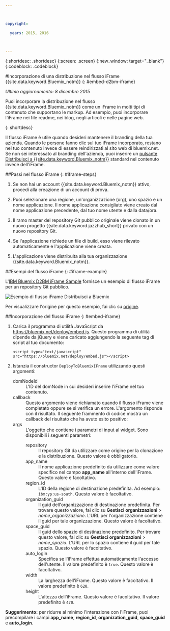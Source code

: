 ```yaml
---

 

copyright:

  years: 2015, 2016

 

---
```


{:shortdesc: .shortdesc}
{:screen: .screen}
{:new_window: target="_blank"}
{:codeblock: .codeblock}

#Incorporazione di una distribuzione nel flusso iFrame {{site.data.keyword.Bluemix_notm}} {: #embed-d2bm-iframe} 

*Ultimo aggiornamento: 8 dicembre 2015* 

Puoi incorporare la distribuzione nel flusso {{site.data.keyword.Bluemix_notm}} come
un iFrame in molti tipi di contenuto che supportano le markup. Ad esempio, puoi incorporare l'iFrame nei file readme, nei blog, negli articoli e nelle pagine web. 

{: shortdesc} 

Il flusso iFrame è utile quando desideri mantenere il branding della tua azienda. Quando le persone fanno clic sul tuo iFrame incorporato, restano nel
tuo contenuto invece di essere reindirizzati al sito web di bluemix.net. Se non sei interessato al branding dell'azienda, puoi inserire un [pulsante Distribuisci a {{site.data.keyword.Bluemix_notm}}](../develop/deploy_button.html) standard nel contenuto invece dell'iFrame. 

##Passi nel flusso iFrame {: #iframe-steps} 

1. Se non hai un account {{site.data.keyword.Bluemix_notm}} attivo,
procedi alla creazione di un account di prova. 

2. Puoi selezionare una regione, un'organizzazione (org), uno spazio e un nome applicazione. Il nome applicazione consigliato viene creato dal nome applicazione precedente, dal tuo nome utente e dalla data/ora. 

3. Il ramo master del repository Git pubblico originale viene clonato in un nuovo progetto {{site.data.keyword.jazzhub_short}} privato con un nuovo repository Git. 

4. Se l'applicazione richiede un file di build, esso viene rilevato automaticamente e l'applicazione viene creata. 

5. L'applicazione viene distribuita alla tua organizzazione {{site.data.keyword.Bluemix_notm}}. 

##Esempi del flusso iFrame {: #iframe-example} 

<p>
L'<a class="xref" href="http://d2bm-iframe-sample.ng.bluemix.net/" target="_blank" title="(Si apre in una nuova scheda o finestra)">IBM
Bluemix D2BM iFrame Sample</a> fornisce un esempio di flusso iFrame
per un repository Git pubblico.<div class="image"><img class="image" src="images/d2bm_iframe_sample2.png" alt="Esempio di flusso iFrame Distribuisci a Bluemix" /></div>
</p> 

<p>
Per visualizzare l'origine per questo esempio, fai clic su <a class="xref" href="https://hub.jazz.net/project/idsorg/d2bm-iframe-sample/overview" target="_blank" title="(Si apre in una nuova scheda o finestra)">origine</a>.
</p>

##Incorporazione del flusso iFrame {: #embed-iframe}  

<ol>
<li>Carica il programma di utilità JavaScript da <a href="https://bluemix.net/deploy/embed.js" target="_blank">https://bluemix.net/deploy/embed.js</a>. Questo programma di utilità dipende da jQuery e viene caricato aggiungendo la seguente tag di script al tuo documento: 
<pre class="pre">
<code>&lt;script type="text/javascript" src="https://bluemix.net/deploy/embed.js"&gt;&lt;/script&gt;</code>
</pre>
</li>
<li> Istanzia il constructor <code>DeployToBluemixIFrame</code> utilizzando questi argomenti:

<dl class="parml">
<dt class="pt dlterm">domNodeId</dt>
<dd class="pd">L'ID del domNode in cui desideri inserire l'iFrame nel tuo contenuto.</dd>

<dt class="pt dlterm">callback</dt>
<dd class="pd">Questo argomento viene richiamato quando il flusso iFrame viene completato oppure
se si verifica un errore. L'argomento risponde con il risultato. Il seguente frammento di
codice mostra un callback del risultato che ha avuto esito positivo:</dd>

<dt class="pt dlterm">args</dt>
<dd class="pd">L'oggetto che contiene i parametri di input al widget. Sono disponibili i seguenti parametri:

<dl class="parml">

<dt class="pt dlterm">repository</dt>
<dd class="pd">Il repository Git da utilizzare come origine per la clonazione e la distribuzione. Questo valore è obbligatorio.</dd>
	
<dt class="pt dlterm">app_name</dt>
<dd class="pd">Il nome applicazione predefinito da utilizzare come valore specifico nel campo <strong>app_name</strong> all'interno
dell'iFrame. Questo valore è facoltativo.</dd>
	
    
<dt class="pt dlterm">region_id</dt>
<dd class="pd">L'ID della regione di destinazione predefinita. Ad esempio: <code>ibm:yp:us-south</code>. Questo valore è facoltativo.</dd>
	
<dt class="pt dlterm">organization_guid</dt>
<dd class="pd">Il guid dell'organizzazione di destinazione predefinita. Per trovare questo valore, fai clic su <strong>Gestisci organizzazioni</strong> > <i>nome_organizzazione</i>. L'URL per l'organizzazione
contiene il guid per tale organizzazione. Questo valore è facoltativo.</dd>
	
<dt class="pt dlterm">space_guid</dt>
<dd class="pd">Il guid dello spazio di destinazione predefinito. Per trovare questo valore, fai clic su <strong>Gestisci organizzazioni</strong> > <i>nome_spazio</i>. L'URL per lo spazio
contiene il guid per tale spazio. Questo valore è facoltativo.</dd>
	
<dt class="pt dlterm">auto_login</dt>
<dd class="pd">Specifica se l'iFrame effettua automaticamente l'accesso dell'utente. Il
valore predefinito è <code>true</code>. Questo valore è facoltativo.</dd>
	
<dt class="pt dlterm">width</dt>
<dd class="pd">La larghezza dell'iFrame. Questo valore è facoltativo. Il valore predefinito è <code>620</code>.</dd>
	
<dt class="pt dlterm">height</dt>
<dd class="pd">L'altezza dell'iFrame. Questo valore è facoltativo. Il
valore predefinito è <code>470</code>.</dd>
</dl>

</dd>
</dl>
</li>
</ol>  

**Suggerimento:** per ridurre al minimo l'interazione con l'iFrame, puoi precompilare i campi **app_name**, **region_id**, **organization_guid**, **space_guid** e **auto_login**.
